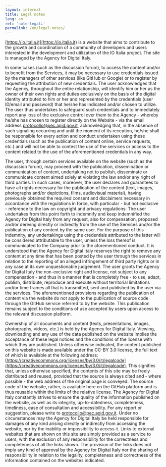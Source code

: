 ```yaml
---
layout: internal
title: Legal notes
lang: en
ref: 'note-legali'
permalink: /en/legal-notes/
---
```


[https://io.italia.it](https://io.italia.it) is a website that aims to contribute to the growth and coordination of a community of developers and users interested in the development and utilization of the IO Italia project. The site is managed by the Agency for Digital Italy.

In some cases (such as the discussion forum), to access the content and/or to benefit from the Services, it may be necessary to use credentials issued by the managers of other services (like GitHub or Google) or to register by requesting the attribution of new credentials. The user acknowledges that the Agency, throughout the entire relationship, will identify him or her as the owner of their own rights and duties exclusively on the basis of the digital identity attributed to him or her and represented by the credentials (user ID/email and password) that he/she has indicated and/or chosen to utilize. The user thus undertakes to safeguard such credentials and to immediately report any loss of the exclusive control over them to the Agency - whereby he/she has chosen to register directly on the Website - via the email address [protocollo@pec.agid.gov.it](mailto:protocollo@pec.agid.gov.it), acknowledging that, in the absence of such signaling occurring and until the moment of its reception, he/she shall be responsible for every action and conduct undertaken using these credentials (such as the publication of content online, service requests, etc.) and will not be able to contest the use of the services or access to the content related to the use of the aforementioned credentials in any way.

The user, through certain services available on the website (such as the discussion forum), may proceed with the publication, dissemination or communication of content, undertaking not to publish, disseminate or communicate content aimed solely at violating the law and/or any right of third parties. In such cases, moreover, the user declares and guarantees to have all rights necessary for the publication of the content (text, images, photographs and/or depictions, films, audiovisual material), having previously obtained the required consent and disclaimers necessary in accordance with the regulations in force, with particular - but not exclusive - reference to the law on copyright and privacy regulations. The user undertakes from this point forth to indemnify and keep indemnified the Agency for Digital Italy from any request, also for compensation, proposed and/or deriving directly or indirectly from the use of the Services and/or the publication of any content by the same user. For the purpose of this indemnity, any undertakings using the credentials attributed to the latter will be considered attributable to the user, unless the loss thereof is communicated to the Company prior to the aforementioned conduct. It is understood that the Agency for Digital Italy reserves the right to remove any content at any time that has been posted by the user through the services in relation to the reporting of an alleged infringement of third party rights or in any case at its own unquestionable judgement. The user grants the Agency for Digital Italy the non-exclusive right and license, not subject to any compensation - and thus in a manner that is completely free - to use, adapt, publish, distribute, reproduce and execute without territorial limitations and/or time frames all that is transmitted, sent and published by the user via the services. The aforementioned provisions regarding the publication of content via the website do not apply to the publication of source code through the GitHub service referred to by the website. This publication remains subject to the conditions of use accepted by users upon access to the relevant discussion platform.

Ownership of all documents and content (texts, presentations, images, photographs, videos, etc.) is held by the Agency for Digital Italy. Viewing, downloading and any use of the data published on the website implies the acceptance of these legal notices and the conditions of the license with which they are published. Unless otherwise indicated, the content published on this website is made available under the CC-BY 3.0 license, the full text of which is available at the following address: [https://creativecommons.org/licenses/by/3.0/it/legalcode](https://creativecommons.org/licenses/by/3.0/it/legalcode). This signifies that, unless otherwise specified, the contents of this site may be freely distributed and reused, provided that the source is always cited and - where possible - the web address of the original page is conveyed. The source code of the website, rather, is available here on the GitHub platform and is thus reusable within the limits of the relative license. The Agency for Digital Italy constantly strives to ensure the quality of the information published on the website, as well as its integrity, up-to-datedness, completeness, timeliness, ease of consultation and accessibility. For any report or suggestion, please write to protocollo@pec.agid.gov.it. Under no circumstances may the Agency for Digital Italy be held responsible for damages of any kind arising directly or indirectly from accessing the website, nor by the inability or impossibility to access it. Links to external websites that are shown on this site are simply provided as a service to users, with the exclusion of any responsibility for the correctness and completeness of all the links shown. The provision of the links does not imply any kind of approval by the Agency for Digital Italy nor the sharing of responsibility in relation to the legality, completeness and correctness of the information contained on the websites indicated.
